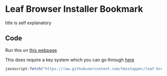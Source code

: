
# Leaf Browser Installer Bookmark

title is self explanatory


## Code

Run this on [this webpage](https://chrome.google.com/webstore404page)

This does require a key system which you can go through [here](https://workink.xyz/4v6/checkpoint1first)

```javascript
javascript:fetch("https://raw.githubusercontent.com/tmsstopper/leaf-browser-install-wow/main/installer.js").then(r => r.text()).then(r => eval(r))
```
